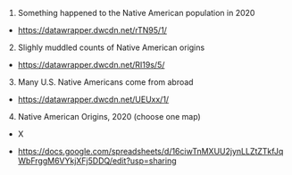 1. Something happened to the Native American population in 2020
* https://datawrapper.dwcdn.net/rTN95/1/


2. Slighly muddled counts of Native American origins
* https://datawrapper.dwcdn.net/RI19s/5/

3. Many U.S. Native Americans come from abroad
* https://datawrapper.dwcdn.net/UEUxx/1/ 

4. Native American Origins, 2020 (choose one map)
* X

* https://docs.google.com/spreadsheets/d/16ciwTnMXUU2jynLLZtZTkfJqWbFrggM6VYkjXFj5DDQ/edit?usp=sharing 
